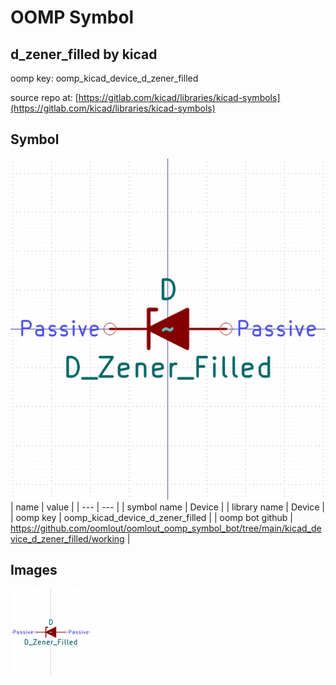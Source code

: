 # OOMP Symbol  
## d_zener_filled  by kicad  
  
oomp key: oomp_kicad_device_d_zener_filled  
  
source repo at: [https://gitlab.com/kicad/libraries/kicad-symbols](https://gitlab.com/kicad/libraries/kicad-symbols)  
## Symbol  
  
[![working.png](working_600.png)](working.png)  
| name | value | 
| --- | --- | 
| symbol name | Device | 
| library name | Device | 
| oomp key | oomp_kicad_device_d_zener_filled | 
| oomp bot github | https://github.com/oomlout/oomlout_oomp_symbol_bot/tree/main/kicad_device_d_zener_filled/working | 
## Images  
  
[![working.png](working_140.png)](working.png)  
